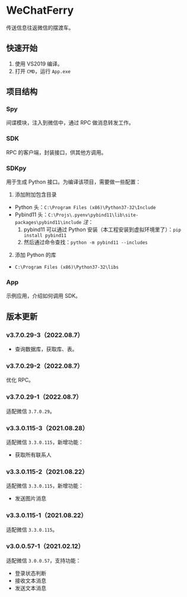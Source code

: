 # WeChatFerry
传送信息往返微信的摆渡车。

## 快速开始
1. 使用 VS2019 编译。
2. 打开 `CMD`，运行 `App.exe`

## 项目结构
### Spy
间谍模块，注入到微信中，通过 RPC 做消息转发工作。

### SDK
RPC 的客户端，封装接口，供其他方调用。

### SDKpy
用于生成 Python 接口。为编译该项目，需要做一些配置：
1. 添加附加包含目录
* Python 头：`C:\Program Files (x86)\Python37-32\Include`
* Pybind11 头：`C:\Projs\.pyenv\pybind11\lib\site-packages\pybind11\include`
*注*：
    1. pybind11 可以通过 Python 安装（本工程安装到虚拟环境里了）：`pip install pybind11`
    2. 然后通过命令查找：`python -m pybind11 --includes`

2. 添加 Python 的库
* `C:\Program Files (x86)\Python37-32\libs`

### App
示例应用，介绍如何调用 SDK。

## 版本更新
### v3.7.0.29-3（2022.08.7）
* 查询数据库，获取库、表。

### v3.7.0.29-2（2022.08.7）
优化 RPC。

### v3.7.0.29-1（2022.08.7）
适配微信 `3.7.0.29`。

### v3.3.0.115-3（2021.08.28）
适配微信 `3.3.0.115`，新增功能：
* 获取所有联系人

### v3.3.0.115-2（2021.08.22）
适配微信 `3.3.0.115`，新增功能：
* 发送图片消息

### v3.3.0.115-1（2021.08.22）
适配微信 `3.3.0.115`。

### v3.0.0.57-1（2021.02.12）
适配微信 `3.0.0.57`，支持功能：
* 登录状态判断
* 接收文本消息
* 发送文本消息
